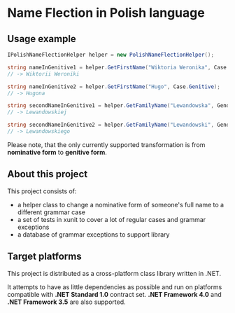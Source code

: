 # Name Flection in Polish language

## Usage example

    
```cs
IPolishNameFlectionHelper helper = new PolishNameFlectionHelper();

string nameInGenitive1 = helper.GetFirstName("Wiktoria Weronika", Case.Genitive);
// -> Wiktorii Weroniki

string nameInGenitive2 = helper.GetFirstName("Hugo", Case.Genitive);
// -> Hugona

string secondNameInGenitive1 = helper.GetFamilyName("Lewandowska", Gender.Female, Case.Genitive);
// -> Lewandowskiej

string secondNameInGenitive2 = helper.GetFamilyName("Lewandowski", Gender.Male, Case.Genitive);
// -> Lewandowskiego
```

Please note, that the only currently supported transformation is from **nominative form** to **genitive form**.

## About this project

This project consists of:
* a helper class to change a nominative form of someone's full name to a different grammar case
* a set of tests in xunit to cover a lot of regular cases and grammar exceptions
* a database of grammar exceptions to support library

## Target platforms

This project is distributed as a cross-platform class library written in .NET.

It attempts to have as little dependencies as possible and run on platforms compatible with **.NET Standard 1.0** contract set. **.NET Framework 4.0** and **.NET Framework 3.5** are also supported.
